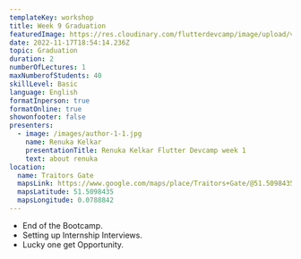 ```yaml
---
templateKey: workshop
title: Week 9 Graduation
featuredImage: https://res.cloudinary.com/flutterdevcamp/image/upload/v1664187915/flutterdevcamp/mentors/mentor_banner_simon_kk9t4v.png
date: 2022-11-17T18:54:14.236Z
topic: Graduation
duration: 2
numberOfLectures: 1
maxNumberofStudents: 40
skillLevel: Basic
language: English
formatInperson: true
formatOnline: true
showonfooter: false
presenters:
  - image: /images/author-1-1.jpg
    name: Renuka Kelkar
    presentationTitle: Renuka Kelkar Flutter Devcamp week 1
    text: about renuka
location:
  name: Traitors Gate
  mapsLink: https://www.google.com/maps/place/Traitors+Gate/@51.5098435,-0.0788842,19z/data=!4m5!3m4!1s0x4876030dd752a1c5:0x4a35f7c87ee9c96!8m2!3d51.5098435!4d-0.0784241
  mapsLatitude: 51.5098435
  mapsLongitude: 0.0788842
---
```

* End of the Bootcamp.
* Setting up Internship Interviews.
* Lucky one get Opportunity.
